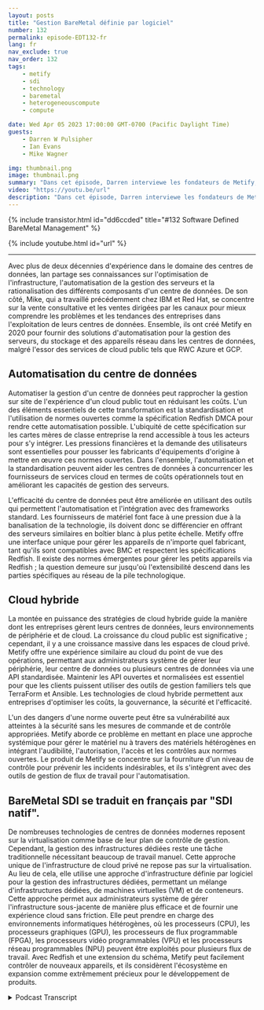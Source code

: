 ```yaml
---
layout: posts
title: "Gestion BareMetal définie par logiciel"
number: 132
permalink: episode-EDT132-fr
lang: fr
nav_exclude: true
nav_order: 132
tags:
    - metify
    - sdi
    - technology
    - baremetal
    - heterogeneouscompute
    - compute

date: Wed Apr 05 2023 17:00:00 GMT-0700 (Pacific Daylight Time)
guests:
    - Darren W Pulsipher
    - Ian Evans
    - Mike Wagner

img: thumbnail.png
image: thumbnail.png
summary: "Dans cet épisode, Darren interviewe les fondateurs de Metify, Ian Evans et Mike Wagner, à propos de leur approche unique de gestion de l'infrastructure définie par logiciel bare metal en utilisant la norme Redfish."
video: "https://youtu.be/url"
description: "Dans cet épisode, Darren interviewe les fondateurs de Metify, Ian Evans et Mike Wagner, à propos de leur approche unique de gestion de l'infrastructure définie par logiciel bare metal en utilisant la norme Redfish."
---
```


<div>
{% include transistor.html id="dd6ccded" title="#132 Software Defined BareMetal Management" %}

{% include youtube.html id="url" %}
</div>

---

Avec plus de deux décennies d'expérience dans le domaine des centres de données, Ian partage ses connaissances sur l'optimisation de l'infrastructure, l'automatisation de la gestion des serveurs et la rationalisation des différents composants d'un centre de données. De son côté, Mike, qui a travaillé précédemment chez IBM et Red Hat, se concentre sur la vente consultative et les ventes dirigées par les canaux pour mieux comprendre les problèmes et les tendances des entreprises dans l'exploitation de leurs centres de données. Ensemble, ils ont créé Metify en 2020 pour fournir des solutions d'automatisation pour la gestion des serveurs, du stockage et des appareils réseau dans les centres de données, malgré l'essor des services de cloud public tels que RWC Azure et GCP.

## Automatisation du centre de données

Automatiser la gestion d'un centre de données peut rapprocher la gestion sur site de l'expérience d'un cloud public tout en réduisant les coûts. L'un des éléments essentiels de cette transformation est la standardisation et l'utilisation de normes ouvertes comme la spécification Redfish DMCA pour rendre cette automatisation possible. L'ubiquité de cette spécification sur les cartes mères de classe entreprise la rend accessible à tous les acteurs pour s'y intégrer. Les pressions financières et la demande des utilisateurs sont essentielles pour pousser les fabricants d'équipements d'origine à mettre en œuvre ces normes ouvertes. Dans l'ensemble, l'automatisation et la standardisation peuvent aider les centres de données à concurrencer les fournisseurs de services cloud en termes de coûts opérationnels tout en améliorant les capacités de gestion des serveurs.

L'efficacité du centre de données peut être améliorée en utilisant des outils qui permettent l'automatisation et l'intégration avec des frameworks standard. Les fournisseurs de matériel font face à une pression due à la banalisation de la technologie, ils doivent donc se différencier en offrant des serveurs similaires en boîtier blanc à plus petite échelle. Metify offre une interface unique pour gérer les appareils de n'importe quel fabricant, tant qu'ils sont compatibles avec BMC et respectent les spécifications Redfish. Il existe des normes émergentes pour gérer les petits appareils via Redfish ; la question demeure sur jusqu'où l'extensibilité descend dans les parties spécifiques au réseau de la pile technologique.

## Cloud hybride

La montée en puissance des stratégies de cloud hybride guide la manière dont les entreprises gèrent leurs centres de données, leurs environnements de périphérie et de cloud. La croissance du cloud public est significative ; cependant, il y a une croissance massive dans les espaces de cloud privé. Metify offre une expérience similaire au cloud du point de vue des opérations, permettant aux administrateurs système de gérer leur périphérie, leur centre de données ou plusieurs centres de données via une API standardisée. Maintenir les API ouvertes et normalisées est essentiel pour que les clients puissent utiliser des outils de gestion familiers tels que TerraForm et Ansible. Les technologies de cloud hybride permettent aux entreprises d'optimiser les coûts, la gouvernance, la sécurité et l'efficacité.

L'un des dangers d'une norme ouverte peut être sa vulnérabilité aux atteintes à la sécurité sans les mesures de commande et de contrôle appropriées. Metify aborde ce problème en mettant en place une approche systémique pour gérer le matériel nu à travers des matériels hétérogènes en intégrant l'audibilité, l'autorisation, l'accès et les contrôles aux normes ouvertes. Le produit de Metify se concentre sur la fourniture d'un niveau de contrôle pour prévenir les incidents indésirables, et ils s'intègrent avec des outils de gestion de flux de travail pour l'automatisation.

## BareMetal SDI se traduit en français par "SDI natif".

De nombreuses technologies de centres de données modernes reposent sur la virtualisation comme base de leur plan de contrôle de gestion. Cependant, la gestion des infrastructures dédiées reste une tâche traditionnelle nécessitant beaucoup de travail manuel. Cette approche unique de l'infrastructure de cloud privé ne repose pas sur la virtualisation. Au lieu de cela, elle utilise une approche d'infrastructure définie par logiciel pour la gestion des infrastructures dédiées, permettant un mélange d'infrastructures dédiées, de machines virtuelles (VM) et de conteneurs. Cette approche permet aux administrateurs système de gérer l'infrastructure sous-jacente de manière plus efficace et de fournir une expérience cloud sans friction. Elle peut prendre en charge des environnements informatiques hétérogènes, où les processeurs (CPU), les processeurs graphiques (GPU), les processeurs de flux programmable (FPGA), les processeurs vidéo programmables (VPU) et les processeurs réseau programmables (NPU) peuvent être exploités pour plusieurs flux de travail. Avec Redfish et une extension du schéma, Metify peut facilement contrôler de nouveaux appareils, et ils considèrent l'écosystème en expansion comme extrêmement précieux pour le développement de produits.



<details>
<summary> Podcast Transcript </summary>

<p></p>

</details>
